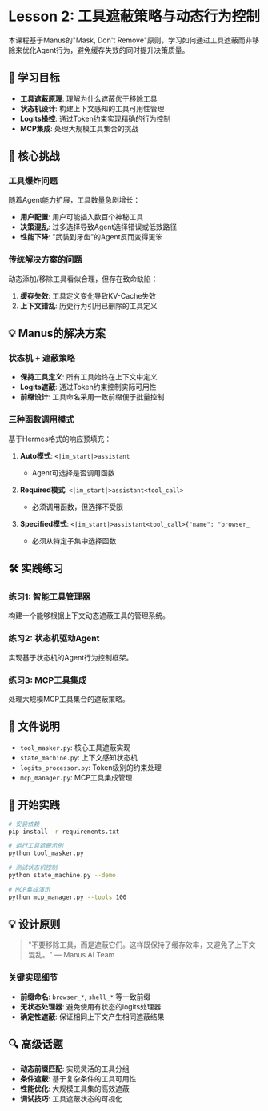 # Lesson 2: 工具遮蔽策略与动态行为控制

本课程基于Manus的"Mask, Don't Remove"原则，学习如何通过工具遮蔽而非移除来优化Agent行为，避免缓存失效的同时提升决策质量。

## 🎯 学习目标

- **工具遮蔽原理**: 理解为什么遮蔽优于移除工具
- **状态机设计**: 构建上下文感知的工具可用性管理
- **Logits操控**: 通过Token约束实现精确的行为控制  
- **MCP集成**: 处理大规模工具集合的挑战

## 🔧 核心挑战

### 工具爆炸问题
随着Agent能力扩展，工具数量急剧增长：
- **用户配置**: 用户可能插入数百个神秘工具
- **决策混乱**: 过多选择导致Agent选择错误或低效路径
- **性能下降**: "武装到牙齿"的Agent反而变得更笨

### 传统解决方案的问题
动态添加/移除工具看似合理，但存在致命缺陷：
1. **缓存失效**: 工具定义变化导致KV-Cache失效
2. **上下文错乱**: 历史行为引用已删除的工具定义

## 💡 Manus的解决方案

### 状态机 + 遮蔽策略
- **保持工具定义**: 所有工具始终在上下文中定义
- **Logits遮蔽**: 通过Token约束控制实际可用性
- **前缀设计**: 工具命名采用一致前缀便于批量控制

### 三种函数调用模式
基于Hermes格式的响应预填充：

1. **Auto模式**: `<|im_start|>assistant`
   - Agent可选择是否调用函数

2. **Required模式**: `<|im_start|>assistant<tool_call>`
   - 必须调用函数，但选择不受限

3. **Specified模式**: `<|im_start|>assistant<tool_call>{"name": "browser_`
   - 必须从特定子集中选择函数

## 🛠️ 实践练习

### 练习1: 智能工具管理器
构建一个能够根据上下文动态遮蔽工具的管理系统。

### 练习2: 状态机驱动Agent
实现基于状态机的Agent行为控制框架。

### 练习3: MCP工具集成
处理大规模MCP工具集合的遮蔽策略。

## 📁 文件说明

- `tool_masker.py`: 核心工具遮蔽实现
- `state_machine.py`: 上下文感知状态机
- `logits_processor.py`: Token级别的约束处理
- `mcp_manager.py`: MCP工具集成管理

## 🚀 开始实践

```bash
# 安装依赖
pip install -r requirements.txt

# 运行工具遮蔽示例
python tool_masker.py

# 测试状态机控制
python state_machine.py --demo

# MCP集成演示
python mcp_manager.py --tools 100
```

## 💡 设计原则

> "不要移除工具，而是遮蔽它们。这样既保持了缓存效率，又避免了上下文混乱。"
> — Manus AI Team

### 关键实现细节
- **前缀命名**: `browser_*`, `shell_*` 等一致前缀
- **无状态处理器**: 避免使用有状态的logits处理器
- **确定性遮蔽**: 保证相同上下文产生相同遮蔽结果

## 🔍 高级话题

- **动态前缀匹配**: 实现灵活的工具分组
- **条件遮蔽**: 基于复杂条件的工具可用性
- **性能优化**: 大规模工具集的高效遮蔽
- **调试技巧**: 工具遮蔽状态的可视化 